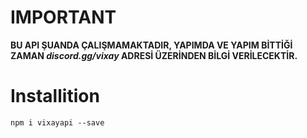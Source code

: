 # IMPORTANT
**BU API ŞUANDA ÇALIŞMAMAKTADIR, YAPIMDA VE YAPIM BİTTİĞİ ZAMAN *_discord.gg/vixay_* ADRESİ ÜZERİNDEN BİLGİ VERİLECEKTİR.**

# Installition

`npm i vixayapi --save`

